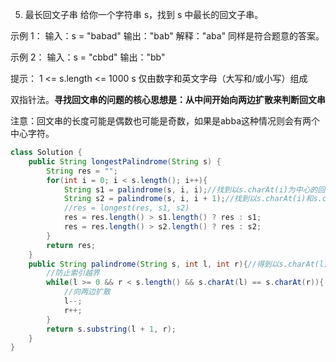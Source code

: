

5. 最长回文子串
给你一个字符串 s，找到 s 中最长的回文子串。

示例 1：
输入：s = "babad"
输出："bab"
解释："aba" 同样是符合题意的答案。

示例 2：
输入：s = "cbbd"
输出："bb" 

提示：
1 <= s.length <= 1000
s 仅由数字和英文字母（大写和/或小写）组成

双指针法。**寻找回文串的问题的核心思想是：从中间开始向两边扩散来判断回文串**

注意：回文串的长度可能是偶数也可能是奇数，如果是abba这种情况则会有两个中心字符。
```java
class Solution {
    public String longestPalindrome(String s) {
        String res = "";
        for(int i = 0; i < s.length(); i++){
            String s1 = palindrome(s, i, i);//找到以s.charAt(i)为中心的回文串
            String s2 = palindrome(s, i, i + 1);//找到以s.charAt(i)和s.charAt(i+1)为中心的回文串
            //res = longest(res, s1, s2)
            res = res.length() > s1.length() ? res : s1;
            res = res.length() > s2.length() ? res : s2;
        }
        return res;
    }
    public String palindrome(String s, int l, int r){//得到以s.charAt(l)和s.charAt(r)为中心的回文串
        //防止索引越界
        while(l >= 0 && r < s.length() && s.charAt(l) == s.charAt(r)){
            //向两边扩散
            l--;
            r++;
        }
        return s.substring(l + 1, r);
    }
}
```